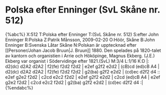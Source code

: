 # Polska efter Enninger (SvL Skåne nr. 512)

{%abc%}
X:512
T:Polska efter Enninger
T:(SvL Skåne nr. 512)
S:efter John Enninger
R:Polska
Z:Patrik Månsson, 2009-02-20
O:Höör, Skåne
B:John Enninger
B:Svenska Låtar Skåne
N:Polskan är upptecknad efter [[Personer/Johan Jacob Bruun|J. Bruun]] 1880. Den spelades på 1820-talet av kantorn och organistien i Arrie och Hököpinge, Magnus Ekberg. (J.E.) Ekberg var organist i Södervidinge efter 1821.(SvL)
M:3/4
L:1/16
K:D
|: d2(dc) d2A2 d2A2 | f2(fe) f2d2 f2d2 | e2ef g2f2 e2d2 |
(cB)cd (ed)cB A4 | d2(dc) d2A2 d2A2 | f2(fe) f2d2 f2d2 |
g2(ba) g2f2 e2d2 | (cd)ec d2f2 d4 :: e2ef g2e2 f2d2 |
c2cd e2c2 f2d2 | e2ef g2f2 e2d2 | c2cd (ed)cB A4 |
e2ef g2e2 f2d2 | c2cd e2c2 f2d2 | g2(ba) g2f2 e2d2 | (cd)ec d2f2 d4 :|
{%endabc%}
